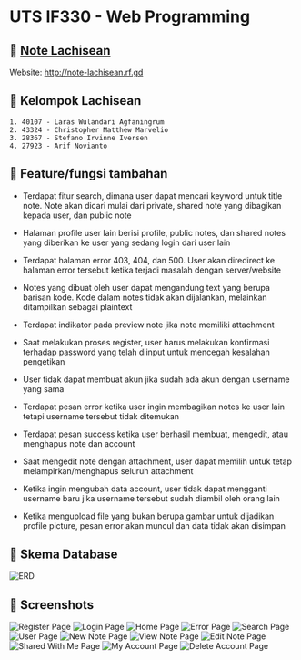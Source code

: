 # UTS IF330 - Web Programming

## 📝 [Note Lachisean](http://note-lachisean.rf.gd)
Website: <http://note-lachisean.rf.gd>

## 👥 Kelompok Lachisean
```
1. 40107 - Laras Wulandari Agfaningrum
2. 43324 - Christopher Matthew Marvelio
3. 28367 - Stefano Irvinne Iversen
4. 27923 - Arif Novianto
```

## 🚀 Feature/fungsi tambahan
- Terdapat fitur search, dimana user dapat mencari keyword untuk title note. Note akan dicari mulai dari private, shared note yang dibagikan kepada user, dan public note
- Halaman profile user lain berisi profile, public notes, dan shared notes yang diberikan ke user yang sedang login dari user lain
- Terdapat halaman error 403, 404, dan 500. User akan diredirect ke halaman error tersebut ketika terjadi masalah dengan server/website

- Notes yang dibuat oleh user dapat mengandung text yang berupa barisan kode. Kode dalam notes tidak akan dijalankan, melainkan ditampilkan sebagai plaintext
- Terdapat indikator pada preview note jika note memiliki attachment
- Saat melakukan proses register, user harus melakukan konfirmasi terhadap password yang telah diinput untuk mencegah kesalahan pengetikan
- User tidak dapat membuat akun jika sudah ada akun dengan username yang sama
- Terdapat pesan error ketika user ingin membagikan notes ke user lain tetapi username tersebut tidak ditemukan
- Terdapat pesan success ketika user berhasil membuat, mengedit, atau menghapus note dan account
- Saat mengedit note dengan attachment, user dapat memilih untuk tetap melampirkan/menghapus seluruh attachment
- Ketika ingin mengubah data account, user tidak dapat mengganti username baru jika username tersebut sudah diambil oleh orang lain
- Ketika mengupload file yang bukan berupa gambar untuk dijadikan profile picture, pesan error akan muncul dan data tidak akan disimpan

## 💾 Skema Database
![ERD](./ERD.png)

## 📸 Screenshots
![Register Page](.screenshots/Register.png)
![Login Page](./screenshots/Login.png)
![Home Page](./screenshots/MyNotes.png)
![Error Page](./screenshots/Error.png)
![Search Page](./screenshots/Search.png)
![User Page](./screenshots/User.png)
![New Note Page](./screenshots/NewNote.png)
![View Note Page](./screenshots/ViewNote.png)
![Edit Note Page](./screenshots/EditNote.png)
![Shared With Me Page](./screenshots/SharedWithMe.png)
![My Account Page](./screenshots/MyAccount.png)
![Delete Account Page](./screenshots/DeleteAccount.png)

